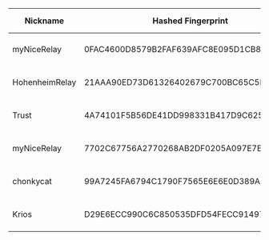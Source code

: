 | Nickname |  Hashed Fingerprint	| Or Addresses | Contact | Running | Flags | Last Seen | First Seen | Last Restarted | Advertised Bandwidth | Platform | Version | Version Status | Recommended Version | Verified hostnames | Exit policy |
|---|---|---|---|---|---|---|---|---|---|---|---|---|---|---|---|
|myNiceRelay | 0FAC4600D8579B2FAF639AFC8E095D1CB85CA13E | ["156.246.18.209:443"] | info@edgenext.com | true | Running, V2Dir, Valid | 2025-10-10 11:00:00 | 2025-10-10 07:00:00 | 2025-10-10 06:47:38 | 0 | Tor 0.4.8.18 on Linux | 0.4.8.18 | recommended | true | N/A | ["reject *:*"]|
|HohenheimRelay | 21AAA90ED73D61326402679C700BC65C5D3EEDFD | ["103.49.61.223:9001","[2a0c:9a40:9202:fd7f:e984:a977:54c4:1096]:9001"] | hohenheimp@gmail.com | true | Running, V2Dir, Valid | 2025-10-10 11:00:00 | 2025-10-10 11:00:00 | 2025-10-10 10:49:30 | 0 | Tor 0.4.8.18 on Linux | 0.4.8.18 | recommended | true | N/A | ["reject *:*"]|
|Trust | 4A74101F5B56DE41DD998331B417D9C625F9E9A4 | ["158.69.195.237:9001","[2607:5300:205:200::70d3]:9001"] | N/A | true | Running, V2Dir, Valid | 2025-10-10 11:00:00 | 2025-10-10 00:00:00 | 2025-10-09 23:30:08 | 0 | Tor 0.4.8.16 on Linux | 0.4.8.16 | recommended | true | ["vps-7f62f432.vps.ovh.ca"] | ["reject *:*"]|
|myNiceRelay | 7702C67756A2770268AB2DF0205A097E7E8F52CD | ["82.27.178.36:443"] | info@edgenext.com | true | Running, V2Dir, Valid | 2025-10-10 11:00:00 | 2025-10-10 08:00:00 | 2025-10-10 06:54:30 | 0 | Tor 0.4.8.18 on Linux | 0.4.8.18 | recommended | true | N/A | ["reject *:*"]|
|chonkycat | 99A7245FA6794C1790F7565E6E6E0D389AFB58DA | ["108.252.248.105:9001"] | Nicholas Weaver <nweaver@icsi.berkeley.edu> | true | Running, V2Dir, Valid | 2025-10-10 11:00:00 | 2025-10-10 02:00:00 | 2025-10-10 00:45:31 | 0 | Tor 0.4.8.18 on Linux | 0.4.8.18 | recommended | true | ["108-252-248-105.lightspeed.sntcca.sbcglobal.net"] | ["reject *:*"]|
|Krios | D29E6ECC990C6C850535DFD54FECC9149783B63F | ["78.154.187.69:443","[2001:470:71:40e::2]:443"] | Krios <kriosdezer@gmail.com> | true | Running, V2Dir, Valid | 2025-10-10 11:00:00 | 2025-10-10 04:00:00 | 2025-10-10 03:46:14 | 0 | Tor 0.4.8.18 on Linux | 0.4.8.18 | recommended | true | N/A | ["reject *:*"]|
